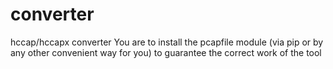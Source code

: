 # converter
hccap/hccapx converter
You are to install the pcapfile module (via pip or by any other convenient way for you) to guarantee the correct work of the tool 
